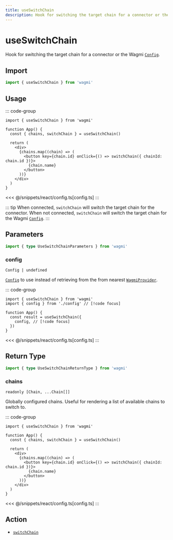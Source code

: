 ```yaml
---
title: useSwitchChain
description: Hook for switching the target chain for a connector or the Wagmi `Config`.
---
```


<script setup>
const packageName = 'wagmi'
const actionName = 'switchChain'
const typeName = 'SwitchChain'
const mutate = 'switchChain'
const TData = 'SwitchChainData'
const TError = 'SwitchChainErrorType'
const TVariables = 'SwitchChainVariables'
</script>

# useSwitchChain

Hook for switching the target chain for a connector or the Wagmi [`Config`](/react/createConfig#config).

## Import

```ts
import { useSwitchChain } from 'wagmi'
```

## Usage

::: code-group
```tsx [index.tsx]
import { useSwitchChain } from 'wagmi'

function App() {
  const { chains, switchChain } = useSwitchChain()

  return (
    <div>
      {chains.map((chain) => (
        <button key={chain.id} onClick={() => switchChain({ chainId: chain.id })}>
          {chain.name}
        </button>
      ))}
    </div>
  )
}
```
<<< @/snippets/react/config.ts[config.ts]
:::

::: tip
When connected, `switchChain` will switch the target chain for the connector. When not connected, `switchChain` will switch the target chain for the Wagmi [`Config`](/react/createConfig#config).
:::

## Parameters

```ts
import { type UseSwitchChainParameters } from 'wagmi'
```

### config

`Config | undefined`

[`Config`](/react/api/createConfig#config) to use instead of retrieving from the from nearest [`WagmiProvider`](/react/WagmiProvider).

::: code-group
```tsx [index.tsx]
import { useSwitchChain } from 'wagmi'
import { config } from './config' // [!code focus]

function App() {
  const result = useSwitchChain({
    config, // [!code focus]
  })
}
```
<<< @/snippets/react/config.ts[config.ts]
:::

<!--@include: @shared/mutation-options.md-->

## Return Type

```ts
import { type UseSwitchChainReturnType } from 'wagmi'
```


### chains

`readonly [Chain, ...Chain[]]`

Globally configured chains. Useful for rendering a list of available chains to switch to.

::: code-group
```tsx [index.tsx]
import { useSwitchChain } from 'wagmi'

function App() {
  const { chains, switchChain } = useSwitchChain()

  return (
    <div>
      {chains.map((chain) => (
        <button key={chain.id} onClick={() => switchChain({ chainId: chain.id })}>
          {chain.name}
        </button>
      ))}
    </div>
  )
}
```
<<< @/snippets/react/config.ts[config.ts]
:::

<!--@include: @shared/mutation-result.md-->

<!--@include: @shared/mutation-imports.md-->

## Action

- [`switchChain`](/core/api/actions/switchChain)
